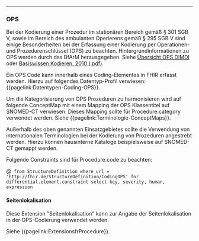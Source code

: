 ----
### OPS

Bei der Kodierung einer Prozedur im stationären Bereich gemäß § 301 SGB V, sowie im Bereich des ambulanten Operierens gemäß § 295 SGB V sind einige Besonderheiten bei der Erfassung einer Kodierung per Operationen- und Prozedurenschlüssel  (OPS) zu beachten. Hintergrundinformationen zu OPS werden durch das BfArM herausgegeben. Siehe [Übersicht OPS DIMDI](https://www.dimdi.de/dynamic/de/klassifikationen/ops/) oder [Basiswissen Kodieren, 2010 (.pdf)](https://www.dimdi.de/static/.downloads/deutsch/basiswissen-kodieren-2010.pdf).

Ein OPS Code kann innerhalb eines Coding-Elementes in FHIR erfasst werden. Hierzu auf folgendes Datentyp-Profil verwiesen: {{pagelink:Datentypen-Coding-OPS}}.

Um die Kategorisierung von OPS Prozeduren zu harmonisieren wird auf folgende ConceptMap mit einem Mapping der OPS Klassentitel auf SNOMED-CT verwiesen. Dieses Mapping sollte für Procedure.category verwendet werden. Siehe {{pagelink:Terminologie-ConceptMaps}}.

Außerhalb des oben genannten Einsatzgebietes sollte die Verwendung von internationalen Terminologien bei der Kodierung von Prozeduren angestrebt werden. Hierzu können hausinterne Kataloge beispielsweise auf SNOMED-CT gemappt werden.

Folgende Constraints sind für Procedure.code zu beachten:

@``` from StructureDefinition where url = 'http://fhir.de/StructureDefinition/CodingOPS' for differential.element.constraint select key, severity, human, expression```

#### Seitenlokalisation

Diese Extension "Seitenlokalisation" kann zur Angabe der Seitenlokalisation in der OPS-Codierung verwendet werden.

Siehe {{pagelink:ExtensionsfrProcedure}}.